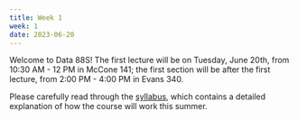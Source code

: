 ```yaml
---
title: Week 1
week: 1
date: 2023-06-20
---
```


Welcome to Data 88S! The first lecture will be on Tuesday, June 20th, from 10:30 AM - 12 PM in McCone 141; the first section will be after the first lecture, from 2:00 PM - 4:00 PM in Evans 340.

Please carefully read through the [syllabus](syllabus), which contains a detailed explanation of how the course will work this summer.
